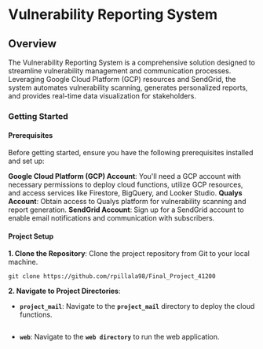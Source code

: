 # Vulnerability Reporting System 

## Overview

The Vulnerability Reporting System is a comprehensive solution designed to streamline vulnerability management and communication processes. Leveraging Google Cloud Platform (GCP) resources and SendGrid, the system automates vulnerability scanning, generates personalized reports, and provides real-time data visualization for stakeholders.

### Getting Started
#### Prerequisites
Before getting started, ensure you have the following prerequisites installed and set up:

**Google Cloud Platform (GCP) Account**: You'll need a GCP account with necessary permissions to deploy cloud functions, utilize GCP resources, and access services like Firestore, BigQuery, and Looker Studio.
**Qualys Account**: Obtain access to Qualys platform for vulnerability scanning and report generation.
**SendGrid Account**: Sign up for a SendGrid account to enable email notifications and communication with subscribers.

#### Project Setup
**1. Clone the Repository**: Clone the project repository from Git to your local machine.

```git clone https://github.com/rpillala98/Final_Project_41200```

**2. Navigate to Project Directories**:
- **`project_mail`**: Navigate to the **`project_mail`** directory to deploy the cloud functions.

```cd project_mail
```
- **`web`**: Navigate to the **`web directory`** to run the web application.

```cd web
```


